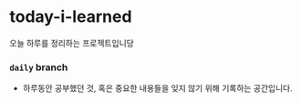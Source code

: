 # today-i-learned
오늘 하루를 정리하는 프로젝트입니당

### `daily` branch
* 하루동안 공부했던 것, 혹은 중요한 내용들을 잊지 않기 위해 기록하는 공간입니다.